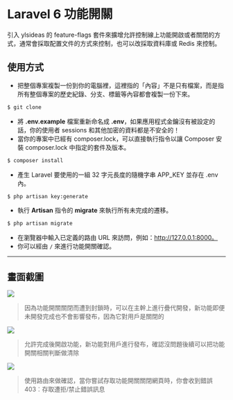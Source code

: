 # Laravel 6 功能開關

引入 ylsideas 的 feature-flags 套件來擴增允許控制線上功能開啟或者關閉的方式，通常會採取配置文件的方式來控制，也可以改採取資料庫或 Redis 來控制。

## 使用方式
- 把整個專案複製一份到你的電腦裡，這裡指的「內容」不是只有檔案，而是指所有整個專案的歷史紀錄、分支、標籤等內容都會複製一份下來。
```sh
$ git clone
```
- 將 __.env.example__ 檔案重新命名成 __.env__，如果應用程式金鑰沒有被設定的話，你的使用者 sessions 和其他加密的資料都是不安全的！
- 當你的專案中已經有 composer.lock，可以直接執行指令以讓 Composer 安裝 composer.lock 中指定的套件及版本。
```sh
$ composer install
```
- 產⽣ Laravel 要使用的一組 32 字元長度的隨機字串 APP_KEY 並存在 .env 內。
```sh
$ php artisan key:generate
```
- 執行 __Artisan__ 指令的 __migrate__ 來執行所有未完成的遷移。
```sh
$ php artisan migrate
```
- 在瀏覽器中輸入已定義的路由 URL 來訪問，例如：http://127.0.0.1:8000。
- 你可以經由 `/` 來進行功能開關確認。

----

## 畫面截圖
![](https://i.imgur.com/Uq5ht0x.png)
> 因為功能開關關閉而遭到封鎖時，可以在主幹上進行疊代開發，新功能即便未開發完成也不會影響發布，因為它對用戶是關閉的

![](https://i.imgur.com/6TdO52K.png)
> 允許完成後開啟功能，新功能對用戶進行發布，確認沒問題後續可以把功能開關相關判斷做清除

![](https://i.imgur.com/nAdlbXm.png)
> 使用路由來做確認，當你嘗試存取功能開關關閉網頁時，你會收到錯誤 403︰存取遭拒/禁止錯誤訊息
